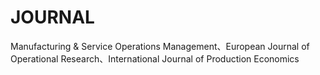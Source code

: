 # JOURNAL

Manufacturing & Service Operations Management、European Journal of Operational Research、International Journal of Production Economics